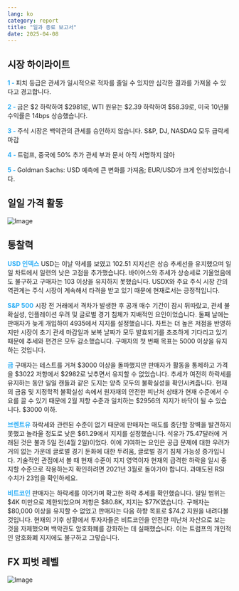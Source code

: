 ```yaml
---
lang: ko
category: report
title: "일과 종료 보고서"
date: 2025-04-08
---
```



<h2>시장 하이라이트</h2>
<strong style="color: #2caef7;">1 - </strong> 피치 등급은 관세가 일시적으로 적자를 줄일 수 있지만 심각한 결과를 가져올 수 있다고 경고합니다.

<strong style="color: #2caef7;">2 - </strong> 금은 $2 하락하여 $2981로, WTI 원유는 $2.39 하락하여 $58.39로, 미국 10년물 수익률은 14bps 상승했습니다.

<strong style="color: #2caef7;">3 - </strong> 주식 시장은 백악관의 관세를 승인하지 않습니다. S&P, DJ, NASDAQ 모두 급락세 마감

<strong style="color: #2caef7;">4 - </strong> 트럼프, 중국에 50% 추가 관세 부과 문서 아직 서명하지 않아

<strong style="color: #2caef7;">5 - </strong> Goldman Sachs: USD 예측에 큰 변화를 가져옴; EUR/USD가 크게 인상되었습니다.



<h2>일일 가격 활동</h2>
<img src="https://markleighedu.github.io/img/Apr-2025/08-Apr-2025/price.jpg" alt="Image"/>

<h2>통찰력</h2>
<strong style="color: #2caef7;">USD 인덱스</strong> USD는 이날 약세를 보였고 102.51 지지선은 상승 추세선을 유지했으며 일일 차트에서 일련의 낮은 고점을 추가했습니다. 바이어스와 추세가 상승세로 기울었음에도 불구하고 구매자는 103 이상을 유지하지 못했습니다. USDX와 주요 주식 시장 간의 역관계는 주식 시장이 계속해서 타격을 받고 있기 때문에 현재로서는 긍정적입니다.

<strong style="color: #2caef7;">S&P 500</strong> 시장 전 거래에서 격차가 발생한 후 공개 매수 기간이 잠시 뒤따랐고, 관세 불확실성, 인플레이션 우려 및 글로벌 경기 침체가 지배적인 요인이었습니다.  둘째 날에는 판매자가 늦게 개입하여 4935에서 지지를 설정했습니다. 차트는 더 높은 저점을 반영하지만 시장이 초기 관세 마감일과 보복 날짜가 모두 발효되기를 초조하게 기다리고 있기 때문에 추세와 편견은 모두 감소했습니다. 구매자의 첫 번째 목표는 5000 이상을 유지하는 것입니다.

<strong style="color: #2caef7;">금</strong> 구매자는 테스트를 거쳐 $3000 이상을 돌파했지만 판매자가 활동을 통제하고 가격을 $3022 저항에서 $2982로 낮추면서 유지할 수 없었습니다. 추세가 여전히 하락세를 유지하는 동안 일일 캔들과 같은 도지는 양측 모두의 불확실성을 확인시켜줍니다. 현재의 금융 및 지정학적 불확실성 속에서 원자재의 안전한 피난처 상태가 현재 수준에서 수요를 끌 수 있기 때문에 2월 저항 수준과 일치하는 $2956의 지지가 바닥이 될 수 있습니다. $3000 이하. 

<strong style="color: #2caef7;">브렌트유</strong> 하락세와 관련된 수준이 없기 때문에 판매자는 매도를 중단할 장벽을 발견하지 못했고 놀라울 정도로 낮은 $61.29에서 지지를 설정했습니다. 석유가 75.47달러에 거래된 것은 불과 5일 전(4월 2일)이었다. 이에 기여하는 요인은 공급 문제에 대한 우려가 거의 없는 가운데 글로벌 경기 둔화에 대한 두려움, 글로벌 경기 침체 가능성 증가입니다. 기술적인 관점에서 볼 때 현재 수준이 지지 영역이자 현재의 급격한 하락을 일시 중지할 수준으로 작용하는지 확인하려면 2021년 3월로 돌아가야 합니다. 과매도된 RSI 수치가 23임을 확인하세요.

<strong style="color: #2caef7;">비트코인</strong> 판매자는 하락세를 이어가며 확고한 하락 추세를 확인했습니다. 일일 범위는 $4K 미만으로 제한되었으며 저항은 $80.8K, 지지는 $77K였습니다. 구매자는 $80,000 이상을 유지할 수 없었고 판매자는 다음 하향 목표로 $74.2 지원을 내려다볼 것입니다. 현재의 기후 상황에서 투자자들은 비트코인을 안전한 피난처 자산으로 보는 것을 자제했으며 백악관도 암호화폐를 강화하는 데 실패했습니다. 이는 트럼프의 개인적인 암호화폐 지지에도 불구하고 그렇습니다. 



<h2>FX 피벗 레벨</h2>
<img src="https://markleighedu.github.io/img/Apr-2025/08-Apr-2025/pivot.jpg" alt="Image"/>